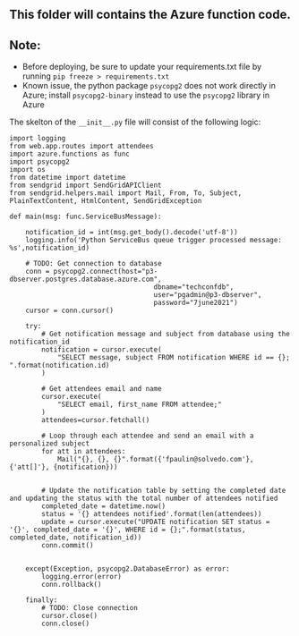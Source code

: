 ## This folder will contains the Azure function code.

## Note:

- Before deploying, be sure to update your requirements.txt file by running `pip freeze > requirements.txt`
- Known issue, the python package `psycopg2` does not work directly in Azure; install `psycopg2-binary` instead to use the `psycopg2` library in Azure

The skelton of the `__init__.py` file will consist of the following logic:

```
import logging
from web.app.routes import attendees
import azure.functions as func
import psycopg2
import os
from datetime import datetime
from sendgrid import SendGridAPIClient
from sendgrid.helpers.mail import Mail, From, To, Subject, PlainTextContent, HtmlContent, SendGridException

def main(msg: func.ServiceBusMessage):

    notification_id = int(msg.get_body().decode('utf-8'))
    logging.info('Python ServiceBus queue trigger processed message: %s',notification_id)

    # TODO: Get connection to database
    conn = psycopg2.connect(host="p3-dbserver.postgres.database.azure.com",
                                    dbname="techconfdb",
                                    user="pgadmin@p3-dbserver",
                                    password="7june2021")
    cursor = conn.cursor()

    try:
        # Get notification message and subject from database using the notification_id
        notification = cursor.execute(
            "SELECT message, subject FROM notification WHERE id == {}; ".format(notification.id)
        )

        # Get attendees email and name
        cursor.execute(
            "SELECT email, first_name FROM attendee;"
        )
        attendees=cursor.fetchall()

        # Loop through each attendee and send an email with a personalized subject
        for att in attendees:
            Mail("{}, {}, {}".format({'fpaulin@solvedo.com'},{'att[]'}, {notification}))
           

        # Update the notification table by setting the completed date and updating the status with the total number of attendees notified
        completed_date = datetime.now()
        status = '{} attendees notified'.format(len(attendees))
        update = cursor.execute("UPDATE notification SET status = '{}', completed_date = '{}', WHERE id = {};".format(status, completed_date, notification_id))
        conn.commit()


    except(Exception, psycopg2.DatabaseError) as error:
        logging.error(error)
        conn.rollback()

    finally:
        # TODO: Close connection
        cursor.close()
        conn.close()
```
